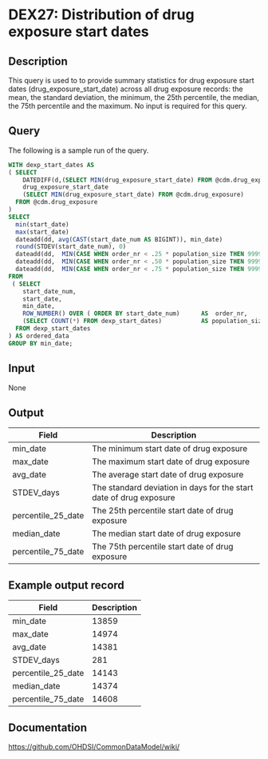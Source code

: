 <!---
Group:drug exposure
Name:DEX27 Distribution of drug exposure start dates
Author:Patrick Ryan
CDM Version: 5.3
-->

# DEX27: Distribution of drug exposure start dates

## Description
This query is used to to provide summary statistics for drug exposure start dates (drug_exposure_start_date) across all drug exposure records: the mean, the standard deviation, the minimum, the 25th percentile, the median, the 75th percentile and the maximum. No input is required for this query.

## Query
The following is a sample run of the query.  

```sql
WITH dexp_start_dates AS
( SELECT
    DATEDIFF(d,(SELECT MIN(drug_exposure_start_date) FROM @cdm.drug_exposure), drug_exposure_start_date) AS start_date_num,
    drug_exposure_start_date                                                                             AS start_date,
    (SELECT MIN(drug_exposure_start_date) FROM @cdm.drug_exposure)                                       AS min_date
  FROM @cdm.drug_exposure
)
SELECT
  min(start_date)                                                                                             AS min_date,
  max(start_date)                                                                                             AS max_date,
  dateadd(dd, avg(CAST(start_date_num AS BIGINT)), min_date)                                                                  AS avg_date,
  round(STDEV(start_date_num), 0)                                                                             AS stdev_days,
  dateadd(dd,  MIN(CASE WHEN order_nr < .25 * population_size THEN 99999999 ELSE start_date_num END), min_date) AS percentile_25_date,
  dateadd(dd,  MIN(CASE WHEN order_nr < .50 * population_size THEN 99999999 ELSE start_date_num END), min_date) AS median_date,
  dateadd(dd,  MIN(CASE WHEN order_nr < .75 * population_size THEN 99999999 ELSE start_date_num END), min_date) AS percentile_75_date
FROM
 ( SELECT
    start_date_num,                                                              
    start_date,
    min_date,
    ROW_NUMBER() OVER ( ORDER BY start_date_num)      AS  order_nr,
    (SELECT COUNT(*) FROM dexp_start_dates)           AS population_size
  FROM dexp_start_dates
) AS ordered_data
GROUP BY min_date;
```

## Input

 None

## Output

|  Field |  Description |
| --- | --- |
| min_date | The minimum start date of drug exposure |
| max_date | The maximum start date of drug exposure |
| avg_date | The average start date of drug exposure |
| STDEV_days | The standard deviation in days for the start date of drug exposure |
| percentile_25_date | The 25th percentile start date of drug exposure |
| median_date | The median start date of drug exposure |
| percentile_75_date | The 75th percentile start date of drug exposure |

## Example output record

|  Field |  Description |
| --- | --- |
| min_date | 13859 |
| max_date | 14974 |
| avg_date | 14381 |
| STDEV_days | 281 |
| percentile_25_date | 14143 |
| median_date | 14374 |
| percentile_75_date | 14608 |

## Documentation
https://github.com/OHDSI/CommonDataModel/wiki/
